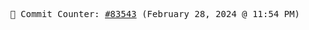 <p align="center">
    <samp>
        📮 Commit Counter: <a href="https://github.com/Javascript-void0/Javascript-void0/commits/main">#83543</a> (February 28, 2024 @ 11:54 PM)
    </samp>
</p>
